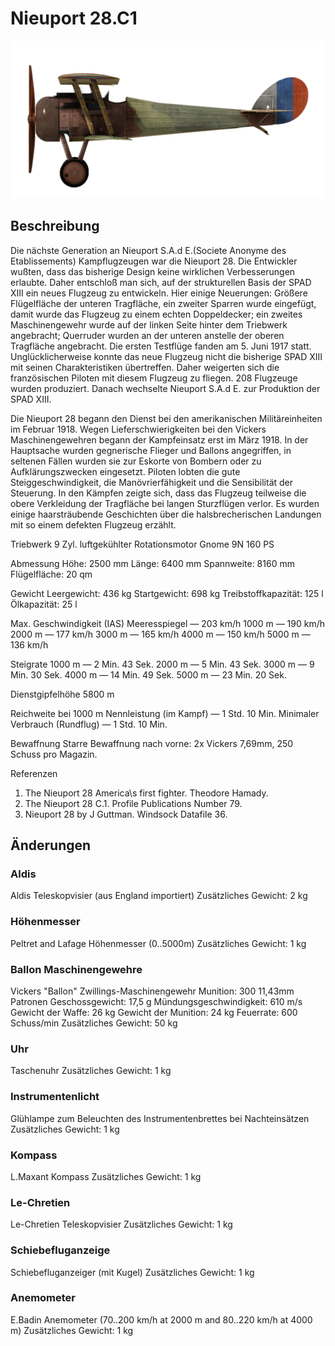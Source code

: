 # Nieuport 28.C1

![nieuport28](../images/nieuport28.png)

## Beschreibung

Die nächste Generation an Nieuport S.A.d E.(Societe Anonyme des Etablissements) Kampflugzeugen war die Nieuport 28. Die Entwickler wußten, dass das bisherige Design keine wirklichen Verbesserungen erlaubte. Daher entschloß man sich, auf der strukturellen Basis der SPAD XIII ein neues Flugzeug zu entwickeln. Hier einige Neuerungen: Größere Flügelfläche der unteren Tragfläche, ein zweiter Sparren wurde eingefügt, damit wurde das Flugzeug zu einem echten Doppeldecker; ein zweites Maschinengewehr wurde auf der linken Seite hinter dem Triebwerk angebracht; Querruder wurden an der unteren anstelle der oberen Tragfläche angebracht. Die ersten Testflüge fanden am 5. Juni 1917 statt. Unglücklicherweise konnte das neue Flugzeug nicht die bisherige SPAD XIII mit seinen Charakteristiken übertreffen. Daher weigerten sich die französischen Piloten mit diesem Flugzeug zu fliegen. 208 Flugzeuge wurden produziert. Danach wechselte Nieuport S.A.d E. zur Produktion der SPAD XIII.

Die Nieuport 28 begann den Dienst bei den amerikanischen Militäreinheiten im Februar 1918. Wegen Lieferschwierigkeiten bei den Vickers Maschinengewehren begann der Kampfeinsatz erst im März 1918. In der Hauptsache wurden gegnerische Flieger und Ballons angegriffen, in seltenen Fällen wurden sie zur Eskorte von Bombern oder zu Aufklärungszwecken eingesetzt. Piloten lobten die gute Steiggeschwindigkeit, die Manövrierfähigkeit und die Sensibilität der Steuerung. In den Kämpfen zeigte sich, dass das Flugzeug teilweise die obere Verkleidung der Tragfläche bei langen Sturzflügen verlor. Es wurden einige haarsträubende Geschichten über die halsbrecherischen Landungen mit so einem defekten Flugzeug erzählt.


Triebwerk
9 Zyl. luftgekühlter Rotationsmotor Gnome 9N 160 PS

Abmessung
Höhe: 2500 mm
Länge: 6400 mm
Spannweite: 8160 mm
Flügelfläche: 20 qm

Gewicht
Leergewicht: 436 kg
Startgewicht: 698 kg
Treibstoffkapazität: 125 l
Ölkapazität: 25 l

Max. Geschwindigkeit (IAS)
Meeresspiegel — 203 km/h
1000 m — 190 km/h
2000 m — 177 km/h
3000 m — 165 km/h
4000 m — 150 km/h
5000 m — 136 km/h

Steigrate
1000 m — 2 Min. 43 Sek.
2000 m — 5 Min. 43 Sek.
3000 m — 9 Min. 30 Sek.
4000 m — 14 Min. 49 Sek.
5000 m — 23 Min. 20 Sek.

Dienstgipfelhöhe 5800 m

Reichweite bei 1000 m
Nennleistung (im Kampf) — 1 Std. 10 Min.
Minimaler Verbrauch (Rundflug) — 1 Std. 10 Min.

Bewaffnung
Starre Bewaffnung nach vorne: 2х Vickers 7,69mm, 250 Schuss pro Magazin.

Referenzen
1) The Nieuport 28 America\s first fighter. Theodore Hamady.
2) The Nieuport 28 C.1. Profile Publications Number 79.
3) Nieuport 28 by J Guttman. Windsock Datafile 36.

## Änderungen


### Aldis

Aldis Teleskopvisier (aus England importiert)
Zusätzliches Gewicht: 2 kg


### Höhenmesser

Peltret and Lafage Höhenmesser (0..5000m)
Zusätzliches Gewicht: 1 kg


### Ballon Maschinengewehre

Vickers "Ballon" Zwillings-Maschinengewehr
Munition: 300 11,43mm Patronen
Geschossgewicht: 17,5 g
Mündungsgeschwindigkeit: 610 m/s
Gewicht der Waffe: 26 kg
Gewicht der Munition: 24 kg
Feuerrate: 600 Schuss/min
Zusätzliches Gewicht: 50 kg


### Uhr

Taschenuhr
Zusätzliches Gewicht: 1 kg


### Instrumentenlicht

Glühlampe zum Beleuchten des Instrumentenbrettes bei Nachteinsätzen
Zusätzliches Gewicht: 1 kg


### Kompass

L.Maxant Kompass
Zusätzliches Gewicht: 1 kg


### Le-Chretien

Le-Chretien Teleskopvisier
Zusätzliches Gewicht: 1 kg


### Schiebefluganzeige

Schiebefluganzeiger (mit Kugel)
Zusätzliches Gewicht: 1 kg


### Anemometer

E.Badin Anemometer (70..200 km/h at 2000 m and 80..220 km/h at 4000 m)
Zusätzliches Gewicht: 1 kg
